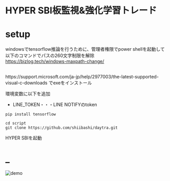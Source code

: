 # HYPER SBI板監視&強化学習トレード

# setup

windowsでtensorflow推論を行うために、管理者権限でpower shellを起動して以下のコマンドでパスの260文字制限を解除<br>
https://bizlog.tech/windows-maxpath-change/<br>

<br>
https://support.microsoft.com/ja-jp/help/2977003/the-latest-supported-visual-c-downloads
でexeをインストール<br>

環境変数に以下を追加<br>

- LINE_TOKEN・・・LINE NOTIFYのtoken

```
pip install tensorflow
```

```
cd script
git clone https://github.com/shiibashi/daytra.git
```

HYPER SBIを起動<br>

# _

![demo](https://user-images.githubusercontent.com/19276585/96873915-800bf900-14b0-11eb-9320-4240a57ffaf5.gif)